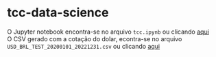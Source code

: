 # tcc-data-science
O Jupyter notebook encontra-se no arquivo `tcc.ipynb` ou clicando [aqui](https://github.com/Jadeilson08/tcc-data-science/blob/master/tcc.ipynb)  
O CSV gerado com a cotação do dolar, econtra-se no arquivo `USD_BRL_TEST_20200101_20221231.csv` ou clicando [aqui](https://github.com/Jadeilson08/tcc-data-science/blob/master/USD_BRL_TEST_20200101_20221231.csv)
